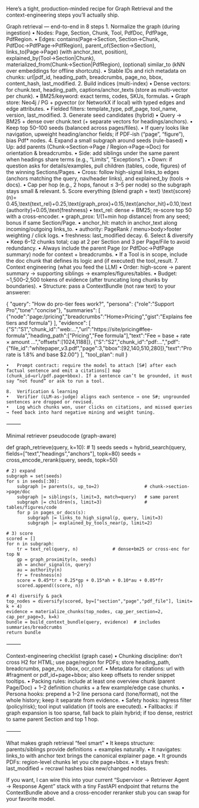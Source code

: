 Here’s a tight, production-minded recipe for Graph Retrieval and the context-engineering steps you’ll actually ship.

Graph retrieval — end-to-end in 8 steps
	1.	Normalize the graph (during ingestion)
	•	Nodes: Page, Section, Chunk, Tool, PdfDoc, PdfPage, PdfRegion.
	•	Edges:
contains(Page→Section, Section→Chunk, PdfDoc→PdfPage→PdfRegion),
parent_of(Section→Section),
links_to(Page→Page) (with anchor_text, position),
explained_by(Tool→Section|Chunk),
materialized_from(Chunk→Section|PdfRegion),
(optional) similar_to (kNN over embeddings for offline shortcuts).
	•	Stable IDs and rich metadata on chunks: url|pdf_id, heading_path, breadcrumbs, page_no, bbox, content_hash, last_modified.
	2.	Build indices (multi-index)
	•	Dense vectors: for chunk.text, heading_path, captions/anchor_texts (store as multi-vector per chunk).
	•	BM25/keyword: exact terms, codes, SKUs, formulas.
	•	Graph store: Neo4j / PG + pgvector (or NetworkX if local) with typed edges and edge attributes.
	•	Fielded filters: template_type, pdf_page, tool_name, version, last_modified.
	3.	Generate seed candidates (hybrid)
	•	Query → BM25 + dense over chunk.text (+ separate vectors for headings/anchors).
	•	Keep top 50–100 seeds (balanced across pages/files).
	•	If query looks like navigation, upweight heading/anchor fields; if PDF-ish (“page”, “figure”), bias Pdf* nodes.
	4.	Expand a small subgraph around seeds (rule-based)
	•	Up: add parents (Chunk→Section→Page / Region→Page→Doc) for orientation & breadcrumbs.
	•	Side: add siblings under the same parent when headings share terms (e.g., “Limits”, “Exceptions”).
	•	Down: if question asks for details/examples, pull children (tables, code, figures) of the winning Sections/Pages.
	•	Cross: follow high-signal links_to edges (anchors matching the query, nav/header links), and explained_by (tools → docs).
	•	Cap per hop (e.g., 2 hops, fanout ≤ 3–5 per node) so the subgraph stays small & relevant.
	5.	Score everything (blend graph + text)
\text{score}(n)=
0.45\,\text{text\_rel}+0.25\,\text{graph\_prox}+0.15\,\text{anchor\_hit}+0.10\,\text{authority}+0.05\,\text{freshness}
	•	text_rel: dense + BM25; re-score top 50 with a cross-encoder.
	•	graph_prox: 1/(1+min hop distance) from any seed; bonus if same Section/Page.
	•	anchor_hit: match in anchor_text along incoming/outgoing links_to.
	•	authority: PageRank / menu>body>footer weighting / click logs.
	•	freshness: last_modified decay.
	6.	Select & diversify
	•	Keep 6–12 chunks total; cap at 2 per Section and 3 per Page/File to avoid redundancy.
	•	Always include the parent Page (or PdfDoc→PdfPage summary) node for context + breadcrumbs.
	•	If a Tool is in scope, include the doc chunk that defines its logic and (if executed) the tool_result.
	7.	Context engineering (what you feed the LLM)
	•	Order: high-score → parent summary → supporting siblings → examples/figures/tables.
	•	Budget: ~1,500–2,500 tokens of evidence (after truncating long chunks by boundaries).
	•	Structure: pass a ContextBundle (not raw text) to your answerer:

{
  "query": "How do pro-tier fees work?",
  "persona": {"role":"Support Pro","tone":"concise"},
  "summaries": [
    {"node":"page:/pricing","breadcrumbs":"Home>Pricing","gist":"Explains fee tiers and formula"}
  ],
  "evidence": [
    {"S":"S1","chunk_id":"web:...","url":"https://site/pricing#fee-formula","heading_path":["Pricing","Fee formula"],"text":"Fee = base + rate × amount ...","offsets":[1024,1188]},
    {"S":"S2","chunk_id":"pdf:...","pdf":{"file_id":"whitepaper_v3.pdf","page":3,"bbox":[92,140,510,280]},"text":"Pro rate is 1.8% and base $2.00"}
  ],
  "tool_plan": null
}


	•	Prompt contract: require the model to attach [S#] after each factual sentence and emit a citations[] map (chunk_id→url/pdf.page+bbox). If a sentence can’t be grounded, it must say “not found” or ask to run a tool.

	8.	Verification & learning
	•	Verifier (LLM-as-judge) aligns each sentence → one S#; ungrounded sentences are dropped or revised.
	•	Log which chunks won, user clicks on citations, and missed queries → feed back into hard negative mining and weight tuning.

⸻

Minimal retriever pseudocode (graph-aware)

def graph_retrieve(query, k=10):
    # 1) seeds
    seeds = hybrid_search(query, fields=["text","headings","anchors"], topk=80)
    seeds = cross_encode_rerank(query, seeds, topk=50)

    # 2) expand
    subgraph = set(seeds)
    for s in seeds[:30]:
        subgraph |= parents(s, up_to=2)                 # chunk->section->page/doc
        subgraph |= siblings(s, limit=3, match=query)   # same parent
        subgraph |= children(s, limit=3)                # tables/figures/code
        for p in pages_or_docs(s):
            subgraph |= links_to_high_signal(p, query, limit=3)
            subgraph |= explained_by_tools_near(p, limit=2)

    # 3) score
    scored = []
    for n in subgraph:
        tr = text_rel(query, n)             # dense+bm25 or cross-enc for top N
        gp = graph_proximity(n, seeds)
        ah = anchor_signal(n, query)
        au = authority(n)
        fr = freshness(n)
        score = 0.45*tr + 0.25*gp + 0.15*ah + 0.10*au + 0.05*fr
        scored.append((score, n))

    # 4) diversify & pack
    top_nodes = diversify(scored, by=["section","page","pdf_file"], limit= k + 4)
    evidence = materialize_chunks(top_nodes, cap_per_section=2, cap_per_page=3, k=k)
    bundle = build_context_bundle(query, evidence)  # includes summaries/breadcrumbs
    return bundle


⸻

Context-engineering checklist (graph case)
	•	Chunking discipline: don’t cross H2 for HTML; use page/region for PDFs; store heading_path, breadcrumbs, page_no, bbox, ocr_conf.
	•	Metadata for citations: url with #fragment or pdf_id+page+bbox; also keep offsets to render snippet tooltips.
	•	Packing rules: include at least one overview chunk (parent Page/Doc) + 1–2 definition chunks + a few example/edge case chunks.
	•	Persona hooks: prepend a 1–2 line persona card (tone/format), not the whole history; keep it separate from evidence.
	•	Safety hooks: ingress filter (policy/risk); tool input validation (if tools are executed).
	•	Fallbacks: if graph expansion is too sparse, fall back to plain hybrid; if too dense, restrict to same parent Section and top 1 hop.

⸻

What makes graph retrieval “feel smart”
	•	It keeps structure: parents/siblings provide definitions + examples naturally.
	•	It navigates: links_to with anchor text brings the canonical explainer page.
	•	It grounds PDFs: region-level chunks let you cite page+bbox.
	•	It stays fresh: last_modified + recrawl hashes bias new/changed nodes.

If you want, I can wire this into your current “Supervisor → Retriever Agent → Response Agent” stack with a tiny FastAPI endpoint that returns the ContextBundle above and a cross-encoder reranker stub you can swap for your favorite model.
